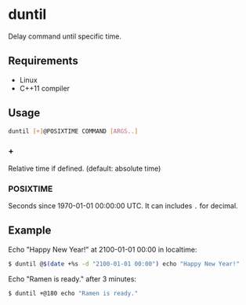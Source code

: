 # duntil

Delay command until specific time.

## Requirements

* Linux
* C++11 compiler

## Usage

```sh
duntil [+]@POSIXTIME COMMAND [ARGS..]
```

### +

Relative time if defined. (default: absolute time)

### POSIXTIME

Seconds since 1970-01-01 00:00:00 UTC.
It can includes `.` for decimal.

## Example

Echo "Happy New Year!" at 2100-01-01 00:00 in localtime:

```sh
$ duntil @$(date +%s -d "2100-01-01 00:00") echo "Happy New Year!"
```

Echo "Ramen is ready." after 3 minutes:

```sh
$ duntil +@180 echo "Ramen is ready."
```
